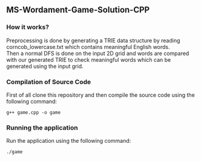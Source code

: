 ## MS-Wordament-Game-Solution-CPP

### How it works?
Preprocessing is done by generating a TRIE data structure by reading corncob_lowercase.txt which contains meaningful English words. \
Then a normal DFS is done on the input 2D grid and words are compared with our generated TRIE to check meaningful words which can be generated using the input grid.

### Compilation of Source Code
First of all clone this repository and then compile the source code using the following command:
```
g++ game.cpp -o game
```
### Running the application
Run the application using the following command:
```
./game
```
